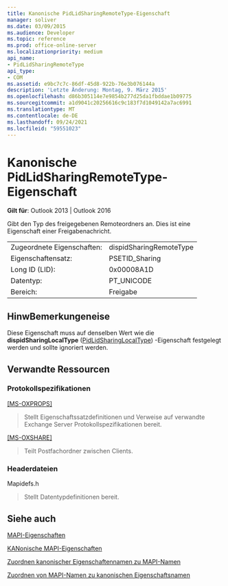 ```yaml
---
title: Kanonische PidLidSharingRemoteType-Eigenschaft
manager: soliver
ms.date: 03/09/2015
ms.audience: Developer
ms.topic: reference
ms.prod: office-online-server
ms.localizationpriority: medium
api_name:
- PidLidSharingRemoteType
api_type:
- COM
ms.assetid: e9bc7c7c-86df-45d8-922b-76e3b076144a
description: 'Letzte Änderung: Montag, 9. März 2015'
ms.openlocfilehash: d86b305114e7e9854b277d25da1fbddae1b09775
ms.sourcegitcommit: a1d9041c20256616c9c183f7d1049142a7ac6991
ms.translationtype: MT
ms.contentlocale: de-DE
ms.lasthandoff: 09/24/2021
ms.locfileid: "59551023"
---
```

# <a name="pidlidsharingremotetype-canonical-property"></a>Kanonische PidLidSharingRemoteType-Eigenschaft

  
  
**Gilt für**: Outlook 2013 | Outlook 2016 
  
Gibt den Typ des freigegebenen Remoteordners an. Dies ist eine Eigenschaft einer Freigabenachricht.
  
|||
|:-----|:-----|
|Zugeordnete Eigenschaften:  <br/> |dispidSharingRemoteType  <br/> |
|Eigenschaftensatz:  <br/> |PSETID_Sharing  <br/> |
|Long ID (LID):  <br/> |0x00008A1D  <br/> |
|Datentyp:  <br/> |PT_UNICODE  <br/> |
|Bereich:  <br/> |Freigabe  <br/> |
   
## <a name="remarks"></a>HinwBemerkungeneise

Diese Eigenschaft muss auf denselben Wert wie die **dispidSharingLocalType** ([PidLidSharingLocalType](pidlidsharinglocaltype-canonical-property.md)) -Eigenschaft festgelegt werden und sollte ignoriert werden.
  
## <a name="related-resources"></a>Verwandte Ressourcen

### <a name="protocol-specifications"></a>Protokollspezifikationen

[[MS-OXPROPS]](https://msdn.microsoft.com/library/f6ab1613-aefe-447d-a49c-18217230b148%28Office.15%29.aspx)
  
> Stellt Eigenschaftssatzdefinitionen und Verweise auf verwandte Exchange Server Protokollspezifikationen bereit.
    
[[MS-OXSHARE]](https://msdn.microsoft.com/library/e4e5bd27-d5e0-43f9-a6ea-550876724f3d%28Office.15%29.aspx)
  
> Teilt Postfachordner zwischen Clients.
    
### <a name="header-files"></a>Headerdateien

Mapidefs.h
  
> Stellt Datentypdefinitionen bereit.
    
## <a name="see-also"></a>Siehe auch



[MAPI-Eigenschaften](mapi-properties.md)
  
[KANonische MAPI-Eigenschaften](mapi-canonical-properties.md)
  
[Zuordnen kanonischer Eigenschaftennamen zu MAPI-Namen](mapping-canonical-property-names-to-mapi-names.md)
  
[Zuordnen von MAPI-Namen zu kanonischen Eigenschaftsnamen](mapping-mapi-names-to-canonical-property-names.md)

